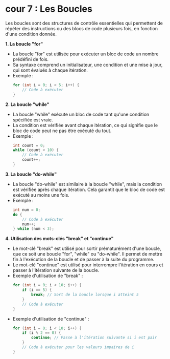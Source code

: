 # cour 7 : Les Boucles 



Les boucles sont des structures de contrôle essentielles qui permettent de répéter des instructions ou des blocs de code plusieurs fois, en fonction d'une condition donnée. 

**1. La boucle "for"**
- La boucle "for" est utilisée pour exécuter un bloc de code un nombre prédéfini de fois.
- Sa syntaxe comprend un initialisateur, une condition et une mise à jour, qui sont évalués à chaque itération.
- Exemple :
  ```java
  for (int i = 0; i < 5; i++) {
      // Code à exécuter
  }
  ```

**2. La boucle "while"**
- La boucle "while" exécute un bloc de code tant qu'une condition spécifiée est vraie.
- La condition est vérifiée avant chaque itération, ce qui signifie que le bloc de code peut ne pas être exécuté du tout.
- Exemple :
  ```java
  int count = 0;
  while (count < 10) {
      // Code à exécuter
      count++;
  }
  ```

**3. La boucle "do-while"**
- La boucle "do-while" est similaire à la boucle "while", mais la condition est vérifiée après chaque itération. Cela garantit que le bloc de code est exécuté au moins une fois.
- Exemple :
  ```java
  int num = 0;
  do {
      // Code à exécuter
      num++;
  } while (num < 3);
  ```

**4. Utilisation des mots-clés "break" et "continue"**
- Le mot-clé "break" est utilisé pour sortir prématurément d'une boucle, que ce soit une boucle "for", "while" ou "do-while". Il permet de mettre fin à l'exécution de la boucle et de passer à la suite du programme.
- Le mot-clé "continue" est utilisé pour interrompre l'itération en cours et passer à l'itération suivante de la boucle.
- Exemple d'utilisation de "break" :
  ```java
  for (int i = 0; i < 10; i++) {
      if (i == 5) {
          break; // Sort de la boucle lorsque i atteint 5
      }
      // Code à exécuter
  }
  ```
- Exemple d'utilisation de "continue" :
  ```java
  for (int i = 0; i < 10; i++) {
      if (i % 2 == 0) {
          continue; // Passe à l'itération suivante si i est pair
      }
      // Code à exécuter pour les valeurs impaires de i
  }
  ```
